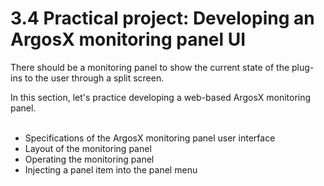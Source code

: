 # 3.4 Practical project: Developing an ArgosX monitoring panel UI

There should be a monitoring panel to show the current state of the plug-ins to the user through a split screen.

In this section, let's practice developing a web-based ArgosX monitoring panel.
<br></br>

* Specifications of the ArgosX monitoring panel user interface
* Layout of the monitoring panel
* Operating the monitoring panel
* Injecting a panel item into the panel menu 